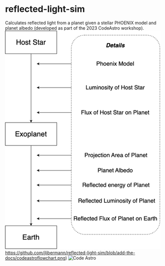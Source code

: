 # reflected-light-sim
Calculates reflected light from a planet given a stellar PHOENIX model and planet albedo (developed as part of the 2023 CodeAstro workshop).
![Flowchart](https://github.com/jlibermann/reflected-light-sim/blob/add-the-docs/codeastroflowchart.png)https://github.com/jlibermann/reflected-light-sim/blob/add-the-docs/codeastroflowchart.png)
![Code Astro](https://img.shields.io/badge/Made%20at-Code/Astro-blueviolet.svg)
